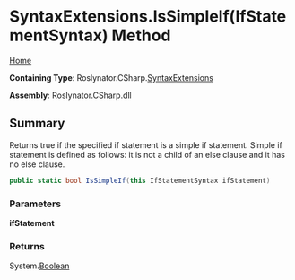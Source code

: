 # SyntaxExtensions\.IsSimpleIf\(IfStatementSyntax\) Method

[Home](../../../../README.md)

**Containing Type**: Roslynator\.CSharp\.[SyntaxExtensions](../README.md)

**Assembly**: Roslynator\.CSharp\.dll

## Summary

Returns true if the specified if statement is a simple if statement\.
Simple if statement is defined as follows: it is not a child of an else clause and it has no else clause\.

```csharp
public static bool IsSimpleIf(this IfStatementSyntax ifStatement)
```

### Parameters

**ifStatement**

### Returns

System\.[Boolean](https://docs.microsoft.com/en-us/dotnet/api/system.boolean)

